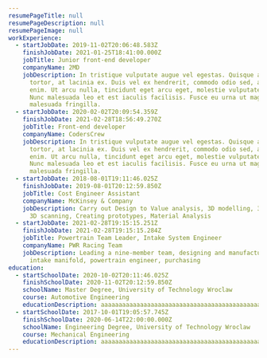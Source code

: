 ```yaml
---
resumePageTitle: null
resumePageDescription: null
resumePageImage: null
workExperience:
  - startJobDate: 2019-11-02T20:06:48.583Z
    finishJobDate: 2021-01-25T18:41:00.000Z
    jobTitle: Junior front-end developer
    companyName: 2MD
    jobDescription: In tristique vulputate augue vel egestas. Quisque ac imperdiet
      tortor, at lacinia ex. Duis vel ex hendrerit, commodo odio sed, aliquam
      enim. Ut arcu nulla, tincidunt eget arcu eget, molestie vulputate nisi.
      Nunc malesuada leo et est iaculis facilisis. Fusce eu urna ut magna
      malesuada fringilla.
  - startJobDate: 2020-02-02T20:09:54.359Z
    finishJobDate: 2021-02-28T18:56:49.270Z
    jobTitle: Front-end developer
    companyName: CodersCrew
    jobDescription: In tristique vulputate augue vel egestas. Quisque ac imperdiet
      tortor, at lacinia ex. Duis vel ex hendrerit, commodo odio sed, aliquam
      enim. Ut arcu nulla, tincidunt eget arcu eget, molestie vulputate nisi.
      Nunc malesuada leo et est iaculis facilisis. Fusce eu urna ut magna
      malesuada fringilla.
  - startJobDate: 2018-08-01T19:11:46.025Z
    finishJobDate: 2019-08-01T20:12:59.850Z
    jobTitle: Cost Engineer Assistant
    companyName: McKinsey & Company
    jobDescription: Carry out Design to Value analysis, 3D modelling, 3D printing,
      3D scanning, Creating prototypes, Material Analysis
  - startJobDate: 2021-02-28T19:15:15.251Z
    finishJobDate: 2021-02-28T19:15:15.284Z
    jobTitle: Powertrain Team Leader, Intake System Engineer
    companyName: PWR Racing Team
    jobDescription: Leading a nine-member team, designing and manufacturing of
      intake manifold, powertrain engineer, purchasing
education:
  - startSchoolDate: 2020-10-02T20:11:46.025Z
    finishSchoolDate: 2020-11-02T20:12:59.850Z
    schoolName: Master Degree, University of Technology Wroclaw
    course: Automotive Engineering
    educationDescription: aaaaaaaaaaaaaaaaaaaaaaaaaaaaaaaaaaaaaaaaaaaaaaaaaaaaaaaaaaaaaaaaaaaaaaaaaaaaaaaaaaaaaaaaaaaaaaaaaaaaaaaaaaaaaaaaaaaaaaaaaaaaaaaaaaaaaaaaaaaaaaaaaaaaaaaaaaaaaaaaaaaaaaaaaaaaaaaaaaaaaaaaaaaaaaaaaaaaaaaaaaaaaaaaaaaaaaaaaaaaaaaaaaaaaaaaaaaaaaaaaaaaaaaaaaaaaaaaaaaaaaaaaaaaaaaaaaaaaaaaaaaaaaaaaaaaaaaaaaaaaaaaaaaaaaaaaaaaaaaaaaaaaaaaaaaaaaaaaaaa
  - startSchoolDate: 2017-10-01T19:05:57.745Z
    finishSchoolDate: 2020-06-14T22:00:00.000Z
    schoolName: Engineering Degree, University of Technology Wroclaw
    course: Mechanical Engineering
    educationDescription: aaaaaaaaaaaaaaaaaaaaaaaaaaaaaaaaaaaaaaaaaaaaaaaaaaaaaaaaaaaaaaaaaaaaaaaaaaaaaaaaaaaaaaaaaaaaaaaaaaaaaaaaaaaaaaaaaaaaaaaaaaaaaaaaaaaaaaaaaaaaaaaaaaaaaaaaaaaaaaaaaaaaaaaaaaaaaaaaaaaaaaaaaaaaaaaaaaaaaaaaaaaaaaaaaaaaaaaaaaaaaaaaaaaaaaaaaaaaaaaaaaaaaaaaaaaaaaaaaaaaaaaaaaaaaaaaaaaaaaaaaaaaaaaaaaaaaaaaaaaaaaaaaaaaaaaaaaaaaaaaaaaaaaaaaaaaaaaaaaaaaaaaaaaaaaaaaaaaaaaaaaaaaaaaaaaaaaaaaaaaaaaaaaaaaaaaaaaaaaaaaaaaaaaaaaaaaaaaaaaaaaaaaaaaaaaaaaaaaaaaaaaaa
---
```

